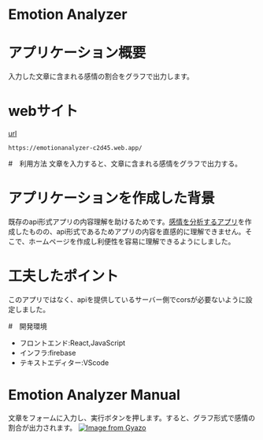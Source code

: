 # Emotion Analyzer
# アプリケーション概要
入力した文章に含まれる感情の割合をグラフで出力します。
# webサイト
[url](https://emotionanalyzer-c2d45.web.app/)
```
https://emotionanalyzer-c2d45.web.app/
```

#　利用方法
文章を入力すると、文章に含まれる感情をグラフで出力する。

# アプリケーションを作成した背景
既存のapi形式アプリの内容理解を助けるためです。[感情を分析するアプリ](https://github.com/Takenoko463/emotion-analyst-api)を作成したものの、api形式であるためアプリの内容を直感的に理解できません。そこで、ホームページを作成し利便性を容易に理解できるようにしました。

# 工夫したポイント
このアプリではなく、apiを提供しているサーバー側でcorsが必要ないように設定しました。

#　開発環境
- フロントエンド:React,JavaScript
- インフラ:firebase
- テキストエディター:VScode

# Emotion Analyzer Manual
文章をフォームに入力し、実行ボタンを押します。すると、グラフ形式で感情の割合が出力されます。
[![Image from Gyazo](https://i.gyazo.com/c6d49f7641a5a22b7c6cff4d317c3af0.gif)](https://gyazo.com/c6d49f7641a5a22b7c6cff4d317c3af0)